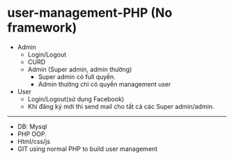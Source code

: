# user-management-PHP (No framework)
-  Admin
	- Login/Logout
	- CURD
	- Admin  (Super admin, admin thường)
		- Super admin có full quyền.
		- Admin thường chỉ có quyền management user 
-  User
	- Login/Logout(sử dụng Facebook)
	- Khi đăng ký mới thì send mail cho tất cả các Super admin/admin.
---------------------------------
+ DB: Mysql
+ PHP OOP. 
+ Html/css/js 
+ GIT
using normal PHP to build user management
